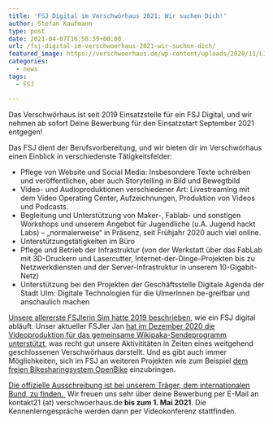 ```yaml
---
title: 'FSJ Digital im Verschwörhaus 2021: Wir suchen Dich!'
author: Stefan Kaufmann
type: post
date: 2021-04-07T16:58:59+00:00
url: /fsj-digital-im-verschwoerhaus-2021-wir-suchen-dich/
featured_image: https://verschwoerhaus.de/wp-content/uploads/2020/11/L1006114_2000px-1024x684.jpg
categories:
  - news
tags:
  - FSJ

---
```


Das Verschwörhaus ist seit 2019 Einsatzstelle für ein FSJ Digital, und wir nehmen ab sofort Deine Bewerbung für den Einsatzstart September 2021 entgegen!

Das FSJ dient der Berufsvorbereitung, und wir bieten dir im Verschwörhaus einen Einblick in verschiedenste Tätigkeitsfelder:

  * Pflege von Website und Social Media: Insbesondere Texte schreiben und veröffentlichen, aber auch Storytelling in Bild und Bewegtbild
  * Video- und Audioproduktionen verschiedener Art: Livestreaming mit dem Video Operating Center, Aufzeichnungen, Produktion von Videos und Podcasts.
  * Begleitung und Unterstützung von Maker-, Fablab- und sonstigen Workshops und unserem Angebot für Jugendliche (u.A. Jugend hackt Labs) – „normalerweise“ in Präsenz, seit Frühjahr 2020 auch viel online.
  * Unterstützungstätigkeiten im Büro
  * Pflege und Betrieb der Infrastruktur (von der Werkstatt über das FabLab mit 3D-Druckern und Lasercutter, Internet-der-Dinge-Projekten bis zu Netzwerkdiensten und der Server-Infrastruktur in unserem 10-Gigabit-Netz)
  * Unterstützung bei den Projekten der Geschäftsstelle Digitale Agenda der Stadt Ulm: Digitale Technologien für die UlmerInnen be-greifbar und anschaulich machen

[Unsere allererste FSJlerin Sim hatte 2019 beschrieben,][2] wie ein FSJ digital abläuft. Unser aktueller FSJler Jan [hat im Dezember 2020 die Videoproduktion für das gemeinsame Wikipaka-Sendeprogramm unterstützt,][3] was recht gut unsere Aktivititäten in Zeiten eines weitgehend geschlossenen Verschwörhaus darstellt. Und es gibt auch immer Möglichkeiten, sich im FSJ an weiteren Projekten wie zum Beispiel [dem freien Bikesharingsystem OpenBike][4] einzubringen.

[Die offizielle Ausschreibung ist bei unserem Träger, dem internationalen Bund, zu finden. ][5] Wir freuen uns sehr über deine Bewerbung per E-Mail an kontakt21 (at) verschwoerhaus.de **bis zum 1. Mai 2021**. Die Kennenlerngespräche werden dann per Videokonferenz stattfinden.

 [1]: https://verschwoerhaus.de/wp-content/uploads/2020/11/L1006114_2000px.jpg
 [2]: https://verschwoerhaus.de/mein-fsj-im-verschwoerhaus-digitale-agenda/
 [3]: https://verschwoerhaus.de/wie-das-verschwoerhaus-zum-nicht-ganz-fernseh-studio-wurde/
 [4]: https://ulm.dev/projects/openbike/
 [5]: https://ib-freiwilligendienste.de/job/1085